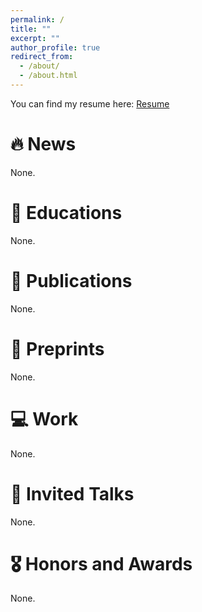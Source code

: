 ```yaml
---
permalink: /
title: ""
excerpt: ""
author_profile: true
redirect_from: 
  - /about/
  - /about.html
---
```



You can find my resume here: [Resume](../_includes/Resume_Shijie_Bao.pdf)

# 🔥 News

None.

# 📖 Educations
None. 

# 📝 Publications 

None.

# 📝 Preprints 

None.

# 💻 Work
None.

# 💬 Invited Talks
None.

# 🎖 Honors and Awards

None.



